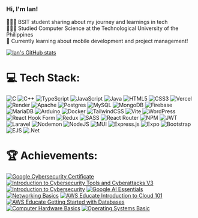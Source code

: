 ### Hi, I'm Ian!

👩🏻‍💻 BSIT student sharing about my journey and learnings in tech<br/>
👩🏻‍🎓 Studied Computer Science at the Technological University of the Philippines<br/>
💭 Currently learning about mobile development and project management!<br/>
<!-- 🎨 Making videos about Computer Science, tech, and productivity on [YouTube](https://www.youtube.com/c/MagdelineHuang)<br/>  -->
<!-- GitHub stats from https://github.com/anuraghazra/github-readme-stats -->
[![Ian's GitHub stats](https://github-readme-stats.vercel.app/api?username=theIanCalica&show_icons=true&theme=radical&hide_rank=false)](https://github.com/anuraghazra/github-readme-stats)


# 💻 Tech Stack:
![C](https://img.shields.io/badge/c-%2300599C.svg?style=for-the-badge&logo=c&logoColor=white) ![C++](https://img.shields.io/badge/c++-%2300599C.svg?style=for-the-badge&logo=c%2B%2B&logoColor=white) ![TypeScript](https://img.shields.io/badge/typescript-%23007ACC.svg?style=for-the-badge&logo=typescript&logoColor=white) ![JavaScript](https://img.shields.io/badge/javascript-%23323330.svg?style=for-the-badge&logo=javascript&logoColor=%23F7DF1E) ![Java](https://img.shields.io/badge/java-%23ED8B00.svg?style=for-the-badge&logo=openjdk&logoColor=white) ![HTML5](https://img.shields.io/badge/html5-%23E34F26.svg?style=for-the-badge&logo=html5&logoColor=white) ![CSS3](https://img.shields.io/badge/css3-%231572B6.svg?style=for-the-badge&logo=css3&logoColor=white) ![Vercel](https://img.shields.io/badge/vercel-%23000000.svg?style=for-the-badge&logo=vercel&logoColor=white) ![Render](https://img.shields.io/badge/Render-%46E3B7.svg?style=for-the-badge&logo=render&logoColor=white) ![Apache](https://img.shields.io/badge/apache-%23D42029.svg?style=for-the-badge&logo=apache&logoColor=white) ![Postgres](https://img.shields.io/badge/postgres-%23316192.svg?style=for-the-badge&logo=postgresql&logoColor=white) ![MySQL](https://img.shields.io/badge/mysql-4479A1.svg?style=for-the-badge&logo=mysql&logoColor=white) ![MongoDB](https://img.shields.io/badge/MongoDB-%234ea94b.svg?style=for-the-badge&logo=mongodb&logoColor=white) ![Firebase](https://img.shields.io/badge/firebase-a08021?style=for-the-badge&logo=firebase&logoColor=ffcd34) ![MariaDB](https://img.shields.io/badge/MariaDB-003545?style=for-the-badge&logo=mariadb&logoColor=white) ![Arduino](https://img.shields.io/badge/-Arduino-00979D?style=for-the-badge&logo=Arduino&logoColor=white) ![Docker](https://img.shields.io/badge/docker-%230db7ed.svg?style=for-the-badge&logo=docker&logoColor=white) ![TailwindCSS](https://img.shields.io/badge/tailwindcss-%2338B2AC.svg?style=for-the-badge&logo=tailwind-css&logoColor=white) ![Vite](https://img.shields.io/badge/vite-%23646CFF.svg?style=for-the-badge&logo=vite&logoColor=white) ![WordPress](https://img.shields.io/badge/WordPress-%23117AC9.svg?style=for-the-badge&logo=WordPress&logoColor=white) ![React Hook Form](https://img.shields.io/badge/React%20Hook%20Form-%23EC5990.svg?style=for-the-badge&logo=reacthookform&logoColor=white) ![Redux](https://img.shields.io/badge/redux-%23593d88.svg?style=for-the-badge&logo=redux&logoColor=white) ![SASS](https://img.shields.io/badge/SASS-hotpink.svg?style=for-the-badge&logo=SASS&logoColor=white) ![React Router](https://img.shields.io/badge/React_Router-CA4245?style=for-the-badge&logo=react-router&logoColor=white) ![NPM](https://img.shields.io/badge/NPM-%23CB3837.svg?style=for-the-badge&logo=npm&logoColor=white) ![JWT](https://img.shields.io/badge/JWT-black?style=for-the-badge&logo=JSON%20web%20tokens) ![Laravel](https://img.shields.io/badge/laravel-%23FF2D20.svg?style=for-the-badge&logo=laravel&logoColor=white) ![Nodemon](https://img.shields.io/badge/NODEMON-%23323330.svg?style=for-the-badge&logo=nodemon&logoColor=%BBDEAD) ![NodeJS](https://img.shields.io/badge/node.js-6DA55F?style=for-the-badge&logo=node.js&logoColor=white) ![MUI](https://img.shields.io/badge/MUI-%230081CB.svg?style=for-the-badge&logo=mui&logoColor=white) ![Express.js](https://img.shields.io/badge/express.js-%23404d59.svg?style=for-the-badge&logo=express&logoColor=%2361DAFB) ![Expo](https://img.shields.io/badge/expo-1C1E24?style=for-the-badge&logo=expo&logoColor=#D04A37) ![Bootstrap](https://img.shields.io/badge/bootstrap-%238511FA.svg?style=for-the-badge&logo=bootstrap&logoColor=white) ![EJS](https://img.shields.io/badge/ejs-%23B4CA65.svg?style=for-the-badge&logo=ejs&logoColor=black) ![.Net](https://img.shields.io/badge/.NET-5C2D91?style=for-the-badge&logo=.net&logoColor=white)

# 🏆 Achievements:
[![Google Cybersecurity Certificate](https://github.com/user-attachments/assets/3a0cfc9c-7cba-4562-b07c-33616b438323)](https://www.credly.com/badges/11a7b49c-3e07-4d2d-8801-e25d03e83ce7/public_url)
[![Introduction to Cybersecurity Tools and Cyberattacks V3](https://github.com/user-attachments/assets/46344fef-4122-484f-9cca-35dc00c1ddd7)](https://www.credly.com/badges/3e3a17b8-febe-4388-ad06-ceb20ee56f24/public_url)
[![Introduction to Cybersecurity](https://github.com/user-attachments/assets/bec51608-a391-4311-8243-d0b42ca20f47)](https://www.credly.com/badges/d1aec1e5-6184-4d9b-beea-ca1bc2652f43/public_url)
[![Google AI Essentials](https://github.com/user-attachments/assets/473034e9-0af5-49a7-a950-734f4ebb0c34)](https://www.credly.com/badges/fa9573bb-f7c0-4462-b6b1-87dbaa500693/public_url)
[![Networking Basics](https://github.com/user-attachments/assets/3ba93ac1-d448-4432-85ec-e6b575a0902c)](https://www.credly.com/badges/154b7ee8-d48b-44f1-a4eb-e81995505088/public_url)
[![AWS Educate Introduction to Cloud 101](https://github.com/user-attachments/assets/372c5c4b-b3c7-4e9d-8efa-b295f19d469f)](https://www.credly.com/badges/f3d7d81b-4a39-4f78-83ef-01f97d1f0ccb/public_url)
[![AWS Educate Getting Started with Databases](https://github.com/user-attachments/assets/9e27385f-2720-45a0-8a57-67c4e6397a69)](https://www.credly.com/badges/62f83d77-2efa-4474-9619-9f52e2efbb03/public_url)
[![Computer Hardware Basics](https://github.com/user-attachments/assets/9dc65bde-6832-4b84-ad60-3f97db907439)](https://www.credly.com/badges/01d5bf1c-5544-417c-a333-068f5d43145d/public_url)
[![Operating Systems Basic](https://github.com/user-attachments/assets/3ff786b8-95b7-4ace-8369-25017129a8a2)](https://www.credly.com/badges/0246e8cd-f91f-4111-8a00-6c7abb46ef5c/public_url)


